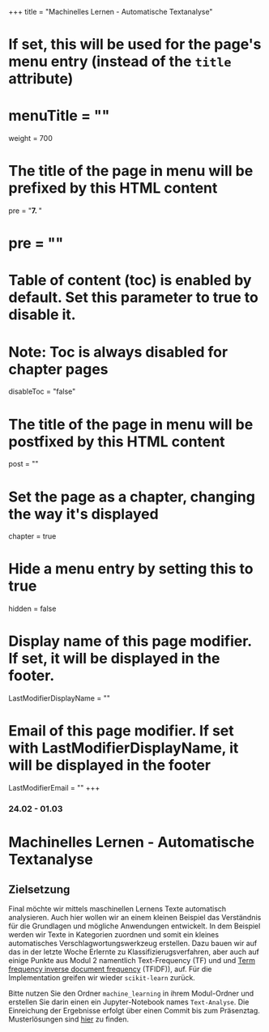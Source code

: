 +++
title = "Machinelles Lernen - Automatische Textanalyse"
# If set, this will be used for the page's menu entry (instead of the `title` attribute)
# menuTitle = ""
weight = 700
# The title of the page in menu will be prefixed by this HTML content
 pre = "<b>7. </b>"
# pre = "<i class='fab fa-github'></i>"
# Table of content (toc) is enabled by default. Set this parameter to true to disable it.
# Note: Toc is always disabled for chapter pages
disableToc = "false"

# The title of the page in menu will be postfixed by this HTML content
post = ""
# Set the page as a chapter, changing the way it's displayed
chapter = true
# Hide a menu entry by setting this to true
hidden = false
# Display name of this page modifier. If set, it will be displayed in the footer.
LastModifierDisplayName = ""
# Email of this page modifier. If set with LastModifierDisplayName, it will be displayed in the footer
LastModifierEmail = ""
+++

### 24.02 - 01.03

# Machinelles Lernen - Automatische Textanalyse

## Zielsetzung

Final möchte wir mittels maschinellen Lernens Texte automatisch
analysieren. Auch hier wollen wir an einem kleinen Beispiel das
Verständnis für die Grundlagen und mögliche Anwendungen entwickelt. In
dem Beispiel werden wir Texte in Kategorien zuordnen und somit ein
kleines automatisches Verschlagwortungswerkzeug erstellen. Dazu bauen
wir auf das in der letzte Woche Erlernte zu Klassifizierugsverfahren,
aber auch auf einige Punkte aus Modul 2 namentlich Text-Frequency (TF)
und und [Term frequency inverse document
frequency](https://de.wikipedia.org/wiki/Tf-idf-Ma%C3%9F) (TFIDF)),
auf. Für die Implementation greifen wir wieder `scikit-learn` zurück.

Bitte nutzen Sie den Ordner `machine_learning` in ihrem Modul-Ordner
und erstellen Sie darin einen ein Jupyter-Notebook names
`Text-Analyse`. Die Einreichung der Ergebnisse erfolgt über einen
Commit bis zum Präsenztag. Musterlösungen sind [hier](./solutions) zu
finden.
